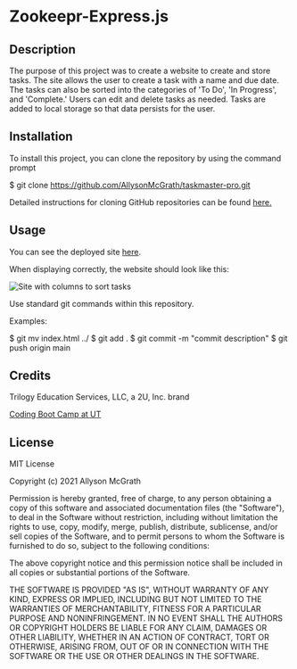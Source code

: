 # Zookeepr-Express.js

## Description

The purpose of this project was to create a website to create and store tasks. The site allows the user to create a task with a name and due date. The tasks can also be sorted into the categories of 'To Do', 'In Progress', and 'Complete.' Users can edit and delete tasks as needed. Tasks are added to local storage so that data persists for the user.

## Installation

To install this project, you can clone the repository by using the command prompt

$ git clone https://github.com/AllysonMcGrath/taskmaster-pro.git

Detailed instructions for cloning GitHub repositories can be found [here.](https://docs.github.com/en/github/creating-cloning-and-archiving-repositories/cloning-a-repository-from-github/cloning-a-repository)



## Usage

You can see the deployed site [here](https://allysonmcgrath.github.io/taskmaster-pro/).

When displaying correctly, the website should look like this:

![Site with columns to sort tasks](taskmasterprosite.JPG)


Use standard git commands within this repository.

Examples:

$ git mv index.html ../
$ git add .
$ git commit -m "commit description"
$ git push origin main

## Credits

Trilogy Education Services, LLC, a 2U, Inc. brand

[Coding Boot Camp at UT](https://github.com/the-Coding-Boot-Camp-at-UT)


## License

MIT License

Copyright (c) 2021 Allyson McGrath

Permission is hereby granted, free of charge, to any person obtaining a copy
of this software and associated documentation files (the "Software"), to deal
in the Software without restriction, including without limitation the rights
to use, copy, modify, merge, publish, distribute, sublicense, and/or sell
copies of the Software, and to permit persons to whom the Software is
furnished to do so, subject to the following conditions:

The above copyright notice and this permission notice shall be included in all
copies or substantial portions of the Software.

THE SOFTWARE IS PROVIDED "AS IS", WITHOUT WARRANTY OF ANY KIND, EXPRESS OR
IMPLIED, INCLUDING BUT NOT LIMITED TO THE WARRANTIES OF MERCHANTABILITY,
FITNESS FOR A PARTICULAR PURPOSE AND NONINFRINGEMENT. IN NO EVENT SHALL THE
AUTHORS OR COPYRIGHT HOLDERS BE LIABLE FOR ANY CLAIM, DAMAGES OR OTHER
LIABILITY, WHETHER IN AN ACTION OF CONTRACT, TORT OR OTHERWISE, ARISING FROM,
OUT OF OR IN CONNECTION WITH THE SOFTWARE OR THE USE OR OTHER DEALINGS IN THE
SOFTWARE.
